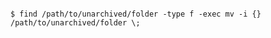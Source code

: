 <!-- usedin: [ _includes/_inlines/AddOns/common/database-backups] - layout:code post: database-backups_mysql -->

```

$ find /path/to/unarchived/folder -type f -exec mv -i {} /path/to/unarchived/folder \;  

```
